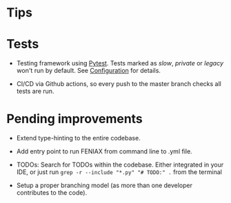 # Tips


# Tests

- Testing framework using [Pytest](https://docs.pytest.org/en/stable/). Tests marked as *slow*, *private* or *legacy* won't run by default. See [Configuration](../../tests/conftest.py) for details.

- CI/CD via Github actions, so every push to the master branch checks all tests are run.


# Pending improvements

- Extend type-hinting to the entire codebase.

- Add entry point to run FENIAX from command line to .yml file. 

- TODOs: Search for TODOs within the codebase. Either integrated in your IDE, or just run `grep -r --include "*.py" "# TODO:" .` from the terminal

- Setup a proper branching model (as more than one developer contributes to the code).
